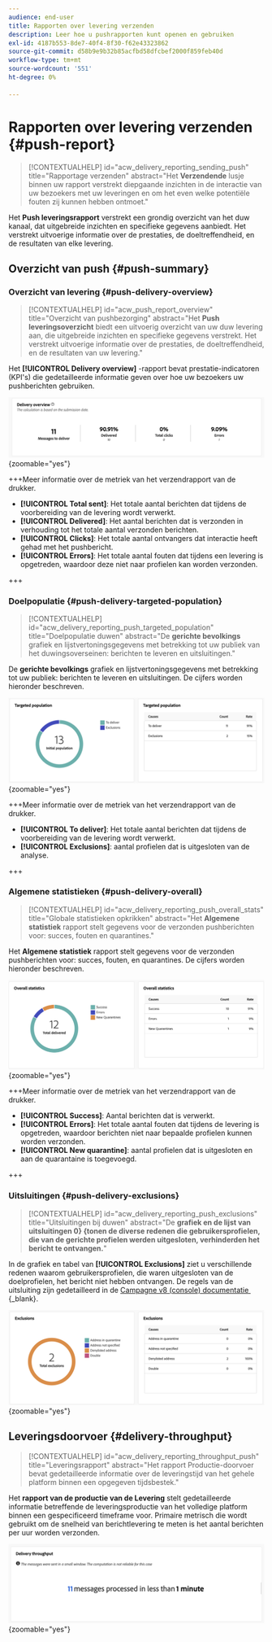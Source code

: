 ```yaml
---
audience: end-user
title: Rapporten over levering verzenden
description: Leer hoe u pushrapporten kunt openen en gebruiken
exl-id: 4187b553-8de7-40f4-8f30-f62e43323862
source-git-commit: d58b9e9b32b85acfbd58dfcbef2000f859feb40d
workflow-type: tm+mt
source-wordcount: '551'
ht-degree: 0%

---
```


# Rapporten over levering verzenden {#push-report}

>[!CONTEXTUALHELP]
>id="acw_delivery_reporting_sending_push"
>title="Rapportage verzenden"
>abstract="Het **Verzendende** lusje binnen uw rapport verstrekt diepgaande inzichten in de interactie van uw bezoekers met uw leveringen en om het even welke potentiële fouten zij kunnen hebben ontmoet."

Het **Push leveringsrapport** verstrekt een grondig overzicht van het duw kanaal, dat uitgebreide inzichten en specifieke gegevens aanbiedt. Het verstrekt uitvoerige informatie over de prestaties, de doeltreffendheid, en de resultaten van elke levering.

## Overzicht van push {#push-summary}

### Overzicht van levering {#push-delivery-overview}

>[!CONTEXTUALHELP]
>id="acw_push_report_overview"
>title="Overzicht van pushbezorging"
>abstract="Het **Push leveringsoverzicht** biedt een uitvoerig overzicht van uw duw levering aan, die uitgebreide inzichten en specifieke gegevens verstrekt. Het verstrekt uitvoerige informatie over de prestaties, de doeltreffendheid, en de resultaten van uw levering."

Het **[!UICONTROL Delivery overview]** -rapport bevat prestatie-indicatoren (KPI&#39;s) die gedetailleerde informatie geven over hoe uw bezoekers uw pushberichten gebruiken.

![&#x200B; Dit schermafbeelding toont het overzichtsrapport van de Levering, dat KPIs over bezoekersbetrokkenheid van duwberichten verstrekt.](assets/reporting_push_3.png){zoomable="yes"}

+++Meer informatie over de metriek van het verzendrapport van de drukker.

* **[!UICONTROL Total sent]**: Het totale aantal berichten dat tijdens de voorbereiding van de levering wordt verwerkt.
* **[!UICONTROL Delivered]**: Het aantal berichten dat is verzonden in verhouding tot het totale aantal verzonden berichten.
* **[!UICONTROL Clicks]**: Het totale aantal ontvangers dat interactie heeft gehad met het pushbericht.
* **[!UICONTROL Errors]**: Het totale aantal fouten dat tijdens een levering is opgetreden, waardoor deze niet naar profielen kan worden verzonden.

+++

### Doelpopulatie {#push-delivery-targeted-population}

>[!CONTEXTUALHELP]
>id="acw_delivery_reporting_push_targeted_population"
>title="Doelpopulatie duwen"
>abstract="De **gerichte bevolkings** grafiek en lijstvertoningsgegevens met betrekking tot uw publiek van het duwingsoverseinen: berichten te leveren en uitsluitingen."

De **gerichte bevolkings** grafiek en lijstvertoningsgegevens met betrekking tot uw publiek: berichten te leveren en uitsluitingen. De cijfers worden hieronder beschreven.

![&#x200B; Dit schermafbeelding toont de Gerichte bevolkingsgrafiek en de lijst, die gegevens over te leveren berichten en uitsluitingen tonen.](assets/reporting_push_4.png){zoomable="yes"}

+++Meer informatie over de metriek van het verzendrapport van de drukker.

* **[!UICONTROL To deliver]**: Het totale aantal berichten dat tijdens de voorbereiding van de levering wordt verwerkt.
* **[!UICONTROL Exclusions]**: aantal profielen dat is uitgesloten van de analyse.

+++

### Algemene statistieken {#push-delivery-overall}

>[!CONTEXTUALHELP]
>id="acw_delivery_reporting_push_overall_stats"
>title="Globale statistieken opkrikken"
>abstract="Het **Algemene statistiek** rapport stelt gegevens voor de verzonden pushberichten voor: succes, fouten en quarantines."

Het **Algemene statistiek** rapport stelt gegevens voor de verzonden pushberichten voor: succes, fouten, en quarantines. De cijfers worden hieronder beschreven.

![&#x200B; Dit schermafbeelding toont het Algemene statistische rapport, dat gegevens over succes, fouten, en quarantines voor verzonden pushberichten voorstelt.](assets/reporting_push_5.png){zoomable="yes"}

+++Meer informatie over de metriek van het verzendrapport van de drukker.

* **[!UICONTROL Success]**: Aantal berichten dat is verwerkt.
* **[!UICONTROL Errors]**: Het totale aantal fouten dat tijdens de levering is opgetreden, waardoor berichten niet naar bepaalde profielen kunnen worden verzonden.
* **[!UICONTROL New quarantine]**: aantal profielen dat is uitgesloten en aan de quarantaine is toegevoegd.

+++

### Uitsluitingen {#push-delivery-exclusions}

>[!CONTEXTUALHELP]
>id="acw_delivery_reporting_push_exclusions"
>title="Uitsluitingen bij duwen"
>abstract="De **grafiek en de lijst van uitsluitingen 0&rbrace; &lbrace;tonen de diverse redenen die gebruikersprofielen, die van de gerichte profielen werden uitgesloten, verhinderden het bericht te ontvangen.**"

In de grafiek en tabel van **[!UICONTROL Exclusions]** ziet u verschillende redenen waarom gebruikersprofielen, die waren uitgesloten van de doelprofielen, het bericht niet hebben ontvangen. De regels van de uitsluiting zijn gedetailleerd in de [&#x200B; Campagne v8 (console) documentatie &#x200B;](https://experienceleague.adobe.com/docs/campaign/campaign-v8/send/failures/delivery-failures.html?lang=nl-NL#push-error-types){_blank}.

![&#x200B; Dit het schermschot toont de grafiek en de lijst van Uitzonderingen, die vertoningsredenen verhinderen uitgesloten gebruikersprofielen berichten te ontvangen.](assets/reporting_push_6.png){zoomable="yes"}

## Leveringsdoorvoer {#delivery-throughput}

>[!CONTEXTUALHELP]
>id="acw_delivery_reporting_throughput_push"
>title="Leveringsrapport"
>abstract="Het rapport Productie-doorvoer bevat gedetailleerde informatie over de leveringstijd van het gehele platform binnen een opgegeven tijdsbestek."

Het **rapport van de productie van de Levering** stelt gedetailleerde informatie betreffende de leveringsproductie van het volledige platform binnen een gespecificeerd timeframe voor. Primaire metrisch die wordt gebruikt om de snelheid van berichtlevering te meten is het aantal berichten per uur worden verzonden.

![&#x200B; Dit schermafbeelding toont het rapport van de productie van de Levering, dat details over de snelheid van de het berichtlevering van het platform binnen een gespecificeerd tijdkader verstrekt.](assets/reporting_push_2.png){zoomable="yes"}